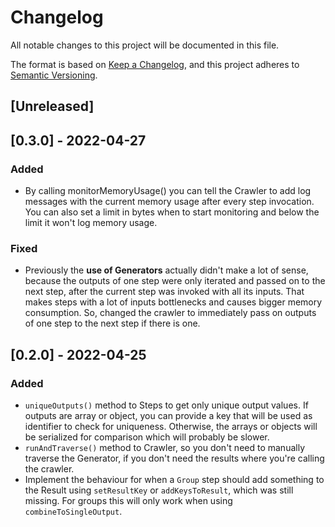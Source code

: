 # Changelog
All notable changes to this project will be documented in this file.

The format is based on [Keep a Changelog](https://keepachangelog.com/en/1.0.0/),
and this project adheres to [Semantic Versioning](https://semver.org/spec/v2.0.0.html).

## [Unreleased]

## [0.3.0] - 2022-04-27
### Added
* By calling monitorMemoryUsage() you can tell the Crawler to add
  log messages with the current memory usage after every step
  invocation.
  You can also set a limit in bytes when to start monitoring and
  below the limit it won't log memory usage.

### Fixed
* Previously the __use of Generators__ actually didn't make a lot of
  sense, because the outputs of one step were only iterated and
  passed on to the next step, after the current step was invoked
  with all its inputs. That makes steps with a lot of inputs
  bottlenecks and causes bigger memory consumption. So, changed the
  crawler to immediately pass on outputs of one step to the next
  step if there is one.

## [0.2.0] - 2022-04-25
### Added
* `uniqueOutputs()` method to Steps to get only unique output values.
  If outputs are array or object, you can provide a key that will be
  used as identifier to check for uniqueness. Otherwise, the arrays
  or objects will be serialized for comparison which will probably be 
  slower.
* `runAndTraverse()` method to Crawler, so you don't need to manually
  traverse the Generator, if you don't need the results where you're
  calling the crawler.
* Implement the behaviour for when a `Group` step should add
  something to the Result using `setResultKey` or `addKeysToResult`,
  which was still missing. For groups this will only work when using
  `combineToSingleOutput`.
